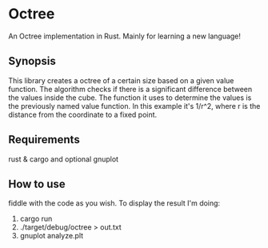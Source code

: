 # Octree

An Octree implementation in Rust. Mainly for learning a new language!

## Synopsis

This library creates a octree of a certain size based on a given value function.
The algorithm checks if there is a significant difference between the values inside the cube.
The function it uses to determine the values is the previously named value function.
In this example it's 1/r^2, where r is the distance from the coordinate to a fixed point.

## Requirements

rust & cargo and optional gnuplot

## How to use

fiddle with the code as you wish. To display the result I'm doing:

1. cargo run
2. ./target/debug/octree > out.txt
3. gnuplot analyze.plt

